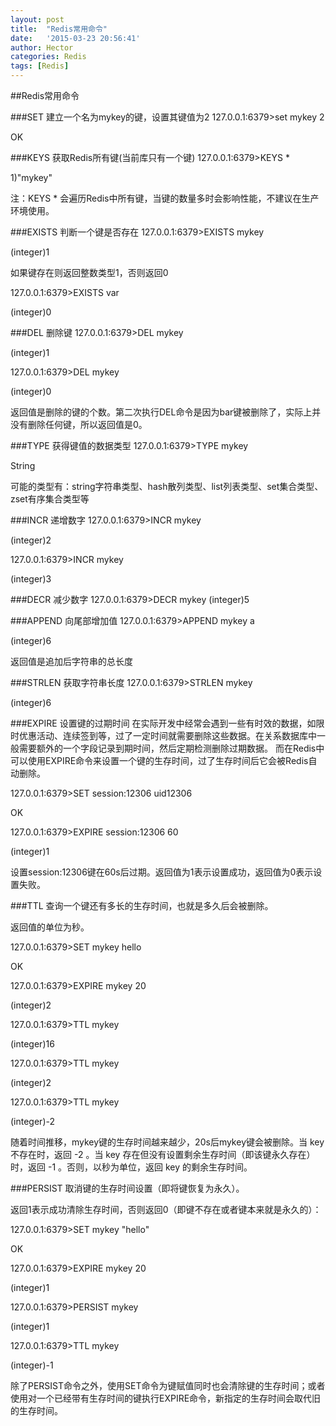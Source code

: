```yaml
---
layout: post
title:  "Redis常用命令"
date:   '2015-03-23 20:56:41'
author: Hector
categories: Redis
tags: [Redis]
---
```


##Redis常用命令

###SET 建立一个名为mykey的键，设置其键值为2
127.0.0.1:6379>set mykey 2

OK

###KEYS 获取Redis所有键(当前库只有一个键)
127.0.0.1:6379>KEYS *

1)"mykey"

<!--more-->

注：KEYS * 会遍历Redis中所有键，当键的数量多时会影响性能，不建议在生产环境使用。

###EXISTS 判断一个键是否存在
127.0.0.1:6379>EXISTS mykey

(integer)1

如果键存在则返回整数类型1，否则返回0

127.0.0.1:6379>EXISTS var

(integer)0

###DEL 删除键
127.0.0.1:6379>DEL mykey

(integer)1

127.0.0.1:6379>DEL mykey

(integer)0

返回值是删除的键的个数。第二次执行DEL命令是因为bar键被删除了，实际上并没有删除任何键，所以返回值是0。


###TYPE 获得键值的数据类型
127.0.0.1:6379>TYPE mykey

String

可能的类型有：string字符串类型、hash散列类型、list列表类型、set集合类型、zset有序集合类型等

###INCR 递增数字
127.0.0.1:6379>INCR mykey

(integer)2

127.0.0.1:6379>INCR mykey

(integer)3

###DECR 减少数字
127.0.0.1:6379>DECR mykey
(integer)5

###APPEND 向尾部增加值
127.0.0.1:6379>APPEND mykey a

(integer)6

返回值是追加后字符串的总长度

###STRLEN 获取字符串长度
127.0.0.1:6379>STRLEN mykey

(integer)6

###EXPIRE 设置键的过期时间
在实际开发中经常会遇到一些有时效的数据，如限时优惠活动、连续签到等，过了一定时间就需要删除这些数据。在关系数据库中一般需要额外的一个字段记录到期时间，然后定期检测删除过期数据。
而在Redis中可以使用EXPIRE命令来设置一个键的生存时间，过了生存时间后它会被Redis自动删除。

127.0.0.1:6379>SET session:12306 uid12306

OK

127.0.0.1:6379>EXPIRE session:12306 60

(integer)1

设置session:12306键在60s后过期。返回值为1表示设置成功，返回值为0表示设置失败。

###TTL 查询一个键还有多长的生存时间，也就是多久后会被删除。

返回值的单位为秒。

127.0.0.1:6379>SET mykey hello

OK

127.0.0.1:6379>EXPIRE mykey 20

(integer)2

127.0.0.1:6379>TTL mykey

(integer)16

127.0.0.1:6379>TTL mykey

(integer)2

127.0.0.1:6379>TTL mykey

(integer)-2

随着时间推移，mykey键的生存时间越来越少，20s后mykey键会被删除。当 key 不存在时，返回 -2 。当 key 存在但没有设置剩余生存时间（即该键永久存在）时，返回 -1 。否则，以秒为单位，返回 key 的剩余生存时间。

###PERSIST 取消键的生存时间设置（即将键恢复为永久）。

返回1表示成功清除生存时间，否则返回0（即键不存在或者键本来就是永久的）：

127.0.0.1:6379>SET mykey "hello"

OK

127.0.0.1:6379>EXPIRE mykey 20

(integer)1

127.0.0.1:6379>PERSIST mykey

(integer)1

127.0.0.1:6379>TTL mykey

(integer)-1

除了PERSIST命令之外，使用SET命令为键赋值同时也会清除键的生存时间；或者使用对一个已经带有生存时间的键执行EXPIRE命令，新指定的生存时间会取代旧的生存时间。